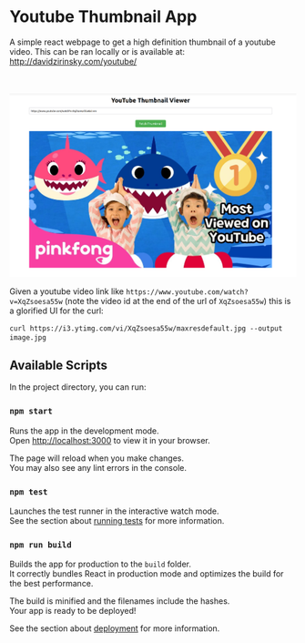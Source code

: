 # Youtube Thumbnail App

A simple react webpage to get a high definition thumbnail of a youtube video. This can be ran locally or is available at: http://davidzirinsky.com/youtube/

<br>
<br>

<img src="github_assets/app.png" /> 

<br>


Given a youtube video link like `https://www.youtube.com/watch?v=XqZsoesa55w` (note the video id at the end of the url of `XqZsoesa55w`) this is a glorified UI for the curl:

```
curl https://i3.ytimg.com/vi/XqZsoesa55w/maxresdefault.jpg --output image.jpg
```


## Available Scripts

In the project directory, you can run:

### `npm start`

Runs the app in the development mode.\
Open [http://localhost:3000](http://localhost:3000) to view it in your browser.

The page will reload when you make changes.\
You may also see any lint errors in the console.

### `npm test`

Launches the test runner in the interactive watch mode.\
See the section about [running tests](https://facebook.github.io/create-react-app/docs/running-tests) for more information.

### `npm run build`

Builds the app for production to the `build` folder.\
It correctly bundles React in production mode and optimizes the build for the best performance.

The build is minified and the filenames include the hashes.\
Your app is ready to be deployed!

See the section about [deployment](https://facebook.github.io/create-react-app/docs/deployment) for more information.
